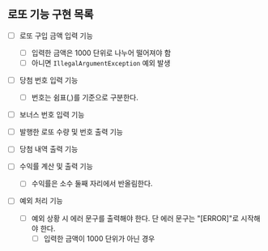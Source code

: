 ## 로또 기능 구현 목록

- [ ] 로또 구입 금액 입력 기능
    - [ ] 입력한 금액은 1000 단위로 나누어 떨어져야 함
    - [ ] 아니면 `IllegalArgumentException` 예외 발생
  
- [ ] 당첨 번호 입력 기능
    - [ ] 번호는 쉼표(,)를 기준으로 구분한다.
  
- [ ] 보너스 번호 입력 기능

- [ ] 발행한 로또 수량 및 번호 출력 기능

- [ ] 당첨 내역 출력 기능

- [ ] 수익률 계산 및 출력 기능
    - [ ] 수익률은 소수 둘째 자리에서 반올림한다.
  
- [ ] 예외 처리 기능
  - [ ] 예외 상황 시 에러 문구를 출력해야 한다. 단 에러 문구는 "[ERROR]"로 시작해야 한다.
    - [ ] 입력한 금액이 1000 단위가 아닌 경우
